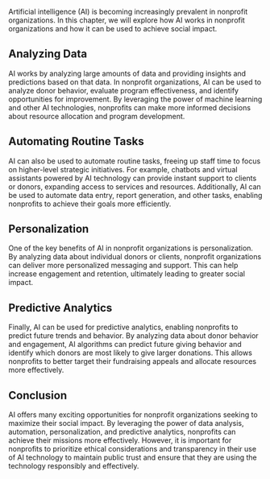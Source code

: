 
Artificial intelligence (AI) is becoming increasingly prevalent in nonprofit organizations. In this chapter, we will explore how AI works in nonprofit organizations and how it can be used to achieve social impact.

Analyzing Data
--------------

AI works by analyzing large amounts of data and providing insights and predictions based on that data. In nonprofit organizations, AI can be used to analyze donor behavior, evaluate program effectiveness, and identify opportunities for improvement. By leveraging the power of machine learning and other AI technologies, nonprofits can make more informed decisions about resource allocation and program development.

Automating Routine Tasks
------------------------

AI can also be used to automate routine tasks, freeing up staff time to focus on higher-level strategic initiatives. For example, chatbots and virtual assistants powered by AI technology can provide instant support to clients or donors, expanding access to services and resources. Additionally, AI can be used to automate data entry, report generation, and other tasks, enabling nonprofits to achieve their goals more efficiently.

Personalization
---------------

One of the key benefits of AI in nonprofit organizations is personalization. By analyzing data about individual donors or clients, nonprofit organizations can deliver more personalized messaging and support. This can help increase engagement and retention, ultimately leading to greater social impact.

Predictive Analytics
--------------------

Finally, AI can be used for predictive analytics, enabling nonprofits to predict future trends and behavior. By analyzing data about donor behavior and engagement, AI algorithms can predict future giving behavior and identify which donors are most likely to give larger donations. This allows nonprofits to better target their fundraising appeals and allocate resources more effectively.

Conclusion
----------

AI offers many exciting opportunities for nonprofit organizations seeking to maximize their social impact. By leveraging the power of data analysis, automation, personalization, and predictive analytics, nonprofits can achieve their missions more effectively. However, it is important for nonprofits to prioritize ethical considerations and transparency in their use of AI technology to maintain public trust and ensure that they are using the technology responsibly and effectively.
